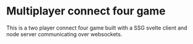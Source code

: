 # Multiplayer connect four game

This is a two player connect four game built with a SSG svelte client and node server communicating over websockets.
